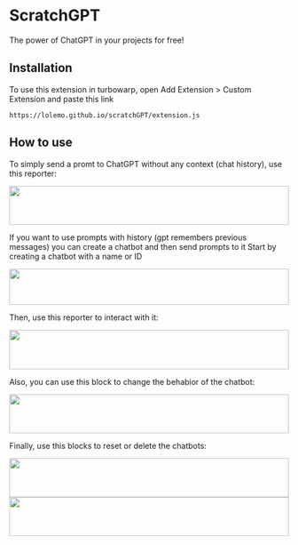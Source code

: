 # ScratchGPT
The power of ChatGPT in your projects for free!

## Installation
To use this extension in turbowarp, open Add Extension > Custom Extension and paste this link

    https://lolemo.github.io/scratchGPT/extension.js
    
## How to use
To simply send a promt to ChatGPT without any context (chat history), use this reporter:

<img src="https://lolemo.github.io/scratchGPT/img/block_27_7_2023-19_31_46.svg" width="100%" height="70"/>


If you want to use prompts with history (gpt remembers previous messages) you can create a chatbot and then send prompts to it
Start by creating a chatbot with a name or ID

<img src="https://lolemo.github.io/scratchGPT/img/block_27_7_2023-19_57_15.svg" width="100%" height="65"/> 

Then, use this reporter to interact with it:

<img src="https://lolemo.github.io/scratchGPT/img/block_27_7_2023-20_19_46.svg" width="100%" height="71"/>

Also, you can use this block to change the behabior of the chatbot:

<img src="https://lolemo.github.io/scratchGPT/img/block_27_7_2023-20_00_45.svg" width="100%" height="70"/>

Finally, use this blocks to reset or delete the chatbots:

<img src="https://lolemo.github.io/scratchGPT/img/block_27_7_2023-20_01_03.svg" width="100%" height="70"/>
<img src="https://lolemo.github.io/scratchGPT/img/block_27_7_2023-20_01_09.svg" width="100%" height="70"/>
